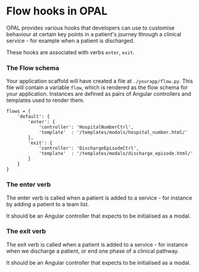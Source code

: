 # Flow hooks in OPAL

OPAL provides various hooks that developers can use to customise behaviour at certain key points in a 
patient's journey through a clinical service - for example when a patient is discharged.

These hooks are associated with verbs `enter`, `exit`.

### The Flow schema

Your application scaffold will have created a file at `./yourapp/flow.py`. This file will contain a variable `flow`, 
which is rendered as the flow schema for your application. Instances are defined as pairs of Angular controllers and
templates used to render them.

    flows = {
        'default': {
            'enter': {
                'controller': 'HospitalNumberCtrl',
                'template'  : '/templates/modals/hospital_number.html/'
            },
            'exit': {
                'controller': 'DischargeEpisodeCtrl',
                'template'  : '/templates/modals/discharge_episode.html/'
            }
        }
    }

### The enter verb

The enter verb is called when a patient is added to a service - for instance by adding a patient to a team list.

It should be an Angular controller that expects to be initialised as a modal.

### The exit verb

The exit verb is called when a patient is added to a service - for instance when we discharge a patient, or end
one phase of a clinical pathway.

It should be an Angular controller that expects to be initialised as a modal.
